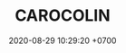 ---
layout: 
permalink: /team/:title.html
categories: gift 
maincover: /assets/avatars/female1.webp
tickets: 2
date: 2020-08-29 10:29:20 +0700
title: CAROCOLIN
vip: #/assets/mis/vip.png
sub: /assets/mis/sub.png
gift: /assets/mis/gift.png
bits: #/assets/mis/bits.png
gifter: MXERG
---
